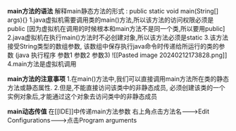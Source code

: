 **main方法的语法**
解释main静态方法的形式 : public static void main(String[] args){}
1.java虚拟机需要调用类的main()方法,所以该方法的访问权限必须是public 
[因为虚拟机在调用的时候根本和main方法不是同一个类,所以要用public]
2.java虚拟机在执行main()方法时不必创建对象,所以该方法必须是static
3.该方法接受String类型的数组参数, 该数组中保存执行java命令时传递给所运行的类的参数
(java 执行程序 参数1 参数2 参数3)
![[Pasted image 20240212173828.png]]
4.main方法是虚拟机调用

**main方法的注意事项**
1.在main()方法中,我们可以直接调用main方法所在类的静态方法或静态属性.
2.但是,不能直接访问该类中的非静态成员, 必须创建该类的一个实例对象后,才能通过这个对象去访问类中的非静态成员

**main动态传值**
在[[IDE]]中传递main方法参数
右上角点击方法名--->Edit Configurations--->点击Program arguments